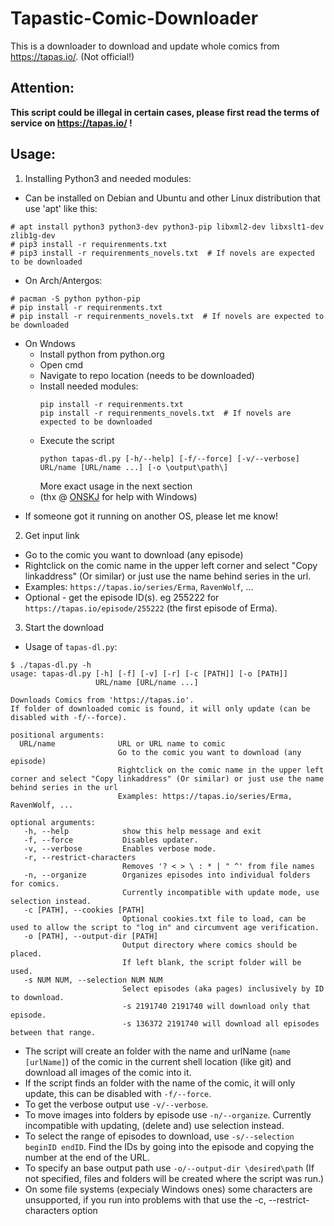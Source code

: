 # Tapastic-Comic-Downloader
This is a downloader to download and update whole comics from https://tapas.io/. (Not official!)

## Attention:
**This script could be illegal in certain cases, please first read the terms of service on https://tapas.io/ !**

## Usage:
1. Installing Python3 and needed modules:
 * Can be installed on Debian and Ubuntu and other Linux distribution that use 'apt' like this:
 ```
 # apt install python3 python3-dev python3-pip libxml2-dev libxslt1-dev zlib1g-dev
 # pip3 install -r requirenments.txt
 # pip3 install -r requirenments_novels.txt  # If novels are expected to be downloaded
 ```
 * On Arch/Antergos:
 ```
 # pacman -S python python-pip
 # pip install -r requirenments.txt
 # pip install -r requirenments_novels.txt  # If novels are expected to be downloaded
 ```
 * On Wndows
   * Install python from python.org
   * Open cmd
   * Navigate to repo location (needs to be downloaded)
   * Install needed modules:
      ```
      pip install -r requirenments.txt
      pip install -r requirenments_novels.txt  # If novels are expected to be downloaded
      ```
   * Execute the script
      ```
      python tapas-dl.py [-h/--help] [-f/--force] [-v/--verbose] URL/name [URL/name ...] [-o \output\path\]
      ```
      More exact usage in the next section
   * (thx @ [ONSKJ](https://github.com/ONSKJ) for help with Windows)
 + If someone got it running on another OS, please let me know!
2. Get input link
 * Go to the comic you want to download (any episode)
 * Rightclick on the comic name in the upper left corner and select "Copy linkaddress" (Or similar) or just use the name behind series in the url.
 * Examples: `https://tapas.io/series/Erma`, `RavenWolf`, ...
 * Optional - get the episode ID(s). eg 255222 for `https://tapas.io/episode/255222` (the first episode of Erma).
3. Start the download
 * Usage of `tapas-dl.py`:
 ```
 $ ./tapas-dl.py -h
 usage: tapas-dl.py [-h] [-f] [-v] [-r] [-c [PATH]] [-o [PATH]]
                    URL/name [URL/name ...]
 
 Downloads Comics from 'https://tapas.io'.
 If folder of downloaded comic is found, it will only update (can be disabled with -f/--force).
 
 positional arguments:
   URL/name              URL or URL name to comic
                         Go to the comic you want to download (any episode)
                         Rightclick on the comic name in the upper left corner and select "Copy linkaddress" (Or similar) or just use the name behind series in the url
                         Examples: https://tapas.io/series/Erma, RavenWolf, ...
 
 optional arguments:
    -h, --help            show this help message and exit
    -f, --force           Disables updater.
    -v, --verbose         Enables verbose mode.
    -r, --restrict-characters
                          Removes '? < > \ : * | " ^' from file names
    -n, --organize        Organizes episodes into individual folders for comics.
                          Currently incompatible with update mode, use selection instead.
    -c [PATH], --cookies [PATH]
                          Optional cookies.txt file to load, can be used to allow the script to "log in" and circumvent age verification.
    -o [PATH], --output-dir [PATH]
                          Output directory where comics should be placed.
                          If left blank, the script folder will be used.
    -s NUM NUM, --selection NUM NUM
                          Select episodes (aka pages) inclusively by ID to download.
                          -s 2191740 2191740 will download only that episode.
                          -s 136372 2191740 will download all episodes between that range.
 ```
 * The script will create an folder with the name and urlName (`name [urlName]`) of the comic in the current shell location (like git) and download all images of the comic into it.
 * If the script finds an folder with the name of the comic, it will only update, this can be disabled with `-f/--force`. 
 * To get the verbose output use `-v/--verbose`.
 * To move images into folders by episode use `-n/--organize`. Currently incompatible with updating, (delete and) use selection instead.
 * To select the range of episodes to download, use `-s/--selection beginID endID`. Find the IDs by going into the episode and copying the number at the end of the URL.
 * To specify an base output path use `-o/--output-dir \desired\path` (If not specified, files and folders will be created where the script was run.)
 * On some file systems (expecialy Windows ones) some characters are unsupported, if you run into problems with that use the -c, --restrict-characters option
